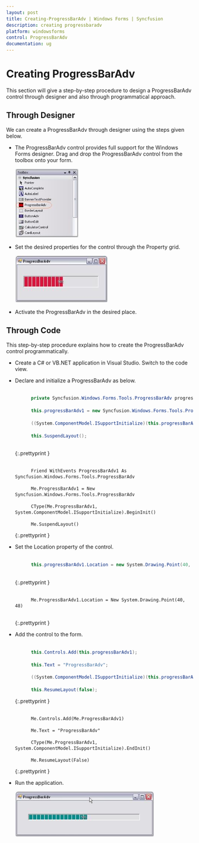 ```yaml
---
layout: post
title: Creating-ProgressBarAdv | Windows Forms | Syncfusion
description: creating progressbaradv
platform: windowsforms
control: ProgressBarAdv
documentation: ug
---
```


# Creating ProgressBarAdv

This section will give a step-by-step procedure to design a ProgressBarAdv control through designer and also through programmatical approach.

## Through Designer

We can create a ProgressBarAdv through designer using the steps given below.

* The ProgressBarAdv control provides full support for the Windows Forms designer. Drag and drop the ProgressBarAdv control from the toolbox onto your form.

  ![](Overview_images/Overview_img2.jpeg) 


* Set the desired properties for the control through the Property grid. 

  ![](Overview_images/Overview_img3.jpeg)


* Activate the ProgressBarAdv in the desired place.



## Through Code

This step-by-step procedure explains how to create the ProgressBarAdv control programmatically.

* Create a C# or VB.NET application in Visual Studio. Switch to the code view.
* Declare and initialize a ProgressBarAdv as below.

  ~~~ cs

        private Syncfusion.Windows.Forms.Tools.ProgressBarAdv progressBarAdv1;

        this.progressBarAdv1 = new Syncfusion.Windows.Forms.Tools.ProgressBarAdv();

        ((System.ComponentModel.ISupportInitialize)(this.progressBarAdv1)).BeginInit();

        this.SuspendLayout();
		
  ~~~
  {:.prettyprint }

  
  ~~~ vbnet

        Friend WithEvents ProgressBarAdv1 As Syncfusion.Windows.Forms.Tools.ProgressBarAdv

        Me.ProgressBarAdv1 = New Syncfusion.Windows.Forms.Tools.ProgressBarAdv

        CType(Me.ProgressBarAdv1, System.ComponentModel.ISupportInitialize).BeginInit()

        Me.SuspendLayout()

  ~~~
  {:.prettyprint }

* Set the Location property of the control.

  ~~~ cs

        this.progressBarAdv1.Location = new System.Drawing.Point(40, 48);
		
  ~~~
  {:.prettyprint }

  ~~~ vbnet

        Me.ProgressBarAdv1.Location = New System.Drawing.Point(40, 48)
		
  ~~~
  {:.prettyprint }

* Add the control to the form.

  ~~~ cs

        this.Controls.Add(this.progressBarAdv1);

        this.Text = "ProgressBarAdv";

        ((System.ComponentModel.ISupportInitialize)(this.progressBarAdv1)).EndInit();

        this.ResumeLayout(false);

  ~~~
  {:.prettyprint }

  ~~~ vbnet

        Me.Controls.Add(Me.ProgressBarAdv1)

        Me.Text = "ProgressBarAdv"

        CType(Me.ProgressBarAdv1, System.ComponentModel.ISupportInitialize).EndInit()

        Me.ResumeLayout(False)

  ~~~
  {:.prettyprint }

* Run the application.

  ![](Overview_images/Overview_img4.jpeg) 

